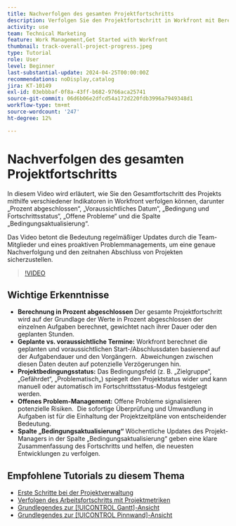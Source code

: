 ```yaml
---
title: Nachverfolgen des gesamten Projektfortschritts
description: Verfolgen Sie den Projektfortschritt in Workfront mit Berechnungen in Prozent abgeschlossen, geplanten und geplanten Terminen, dem Status der Bedingungen, der Verwaltung offener Probleme und wöchentlichen Aktualisierungen, um eine klare und zeitnahe Projektverfolgung zu gewährleisten.
activity: use
team: Technical Marketing
feature: Work Management,Get Started with Workfront
thumbnail: track-overall-project-progress.jpeg
type: Tutorial
role: User
level: Beginner
last-substantial-update: 2024-04-25T00:00:00Z
recommendations: noDisplay,catalog
jira: KT-10149
exl-id: 03ebbbaf-0f8a-43ff-b682-9766aca25741
source-git-commit: 06d6b06e2dfcd54a172d220fdb3996a7949348d1
workflow-type: tm+mt
source-wordcount: '247'
ht-degree: 12%

---
```


# Nachverfolgen des gesamten Projektfortschritts

In diesem Video wird erläutert, wie Sie den Gesamtfortschritt des Projekts mithilfe verschiedener Indikatoren in Workfront verfolgen können, darunter „Prozent abgeschlossen“, „Voraussichtliches Datum“, „Bedingung und Fortschrittsstatus“, „Offene Probleme“ und die Spalte „Bedingungsaktualisierung“.

Das Video betont die Bedeutung regelmäßiger Updates durch die Team-Mitglieder und eines proaktiven Problemmanagements, um eine genaue Nachverfolgung und den zeitnahen Abschluss von Projekten sicherzustellen. &#x200B;

>[!VIDEO](https://video.tv.adobe.com/v/3428748/?quality=12&learn=on&enablevpops)

## Wichtige Erkenntnisse

* **Berechnung in Prozent abgeschlossen** Der gesamte Projektfortschritt wird auf der Grundlage der Werte in Prozent abgeschlossen der einzelnen Aufgaben berechnet, gewichtet nach ihrer Dauer oder den geplanten Stunden. &#x200B;
* **Geplante vs. voraussichtliche Termine:** Workfront berechnet die geplanten und voraussichtlichen Start-/Abschlussdaten basierend auf der Aufgabendauer und den Vorgängern. &#x200B; Abweichungen zwischen diesen Daten deuten auf potenzielle Verzögerungen hin. &#x200B;
* **Projektbedingungsstatus:** Das Bedingungsfeld (z. B. „Zielgruppe“, „Gefährdet“, „Problematisch„) spiegelt den Projektstatus wider und kann manuell oder automatisch im Fortschrittsstatus-Modus festgelegt werden. &#x200B;
* **Offenes Problem-Management:** Offene Probleme signalisieren potenzielle Risiken. &#x200B; Die sofortige Überprüfung und Umwandlung in Aufgaben ist für die Einhaltung der Projektzeitpläne von entscheidender Bedeutung. &#x200B;
* **Spalte „Bedingungsaktualisierung“** Wöchentliche Updates des Projekt-Managers in der Spalte „Bedingungsaktualisierung“ geben eine klare Zusammenfassung des Fortschritts und helfen, die neuesten Entwicklungen zu verfolgen. &#x200B;


## Empfohlene Tutorials zu diesem Thema

* [Erste Schritte bei der Projektverwaltung](/help/manage-work/projects/getting-started-manage-a-project.md)
* [Verfolgen des Arbeitsfortschritts mit Projektmetriken](/help/manage-work/projects/track-work-progress-with-project-metrics.md)
* [Grundlegendes zur [!UICONTROL Gantt]-Ansicht](/help/manage-work/projects/understand-the-gantt-view.md)
* [Grundlegendes zur [!UICONTROL Pinnwand]-Ansicht](/help/manage-work/projects/understand-the-board-view.md)

